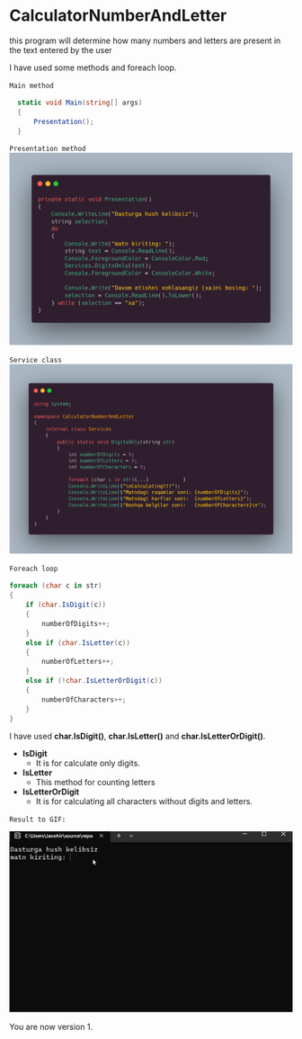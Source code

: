 # CalculatorNumberAndLetter

this program will determine how many numbers and letters are present in the text entered by the user

I have used some methods and foreach loop.

`Main method`
```cs
  static void Main(string[] args)
  {
      Presentation();
  }
```

`Presentation method`
![](https://github.com/Javohir0102/CalculatorNumberAndLetter/blob/master/CalculatorNumberAndLetter/Asset/Presentation().png)

`Service class`
![](https://github.com/Javohir0102/CalculatorNumberAndLetter/blob/master/CalculatorNumberAndLetter/Asset/ServicesClass.png)

`Foreach loop`
```cs
foreach (char c in str)
{
    if (char.IsDigit(c))
    {
        numberOfDigits++;
    }
    else if (char.IsLetter(c))
    {
        numberOfLetters++;
    }
    else if (!char.IsLetterOrDigit(c))
    {
        numberOfCharacters++;
    }
}
```

I have used __char.IsDigit()__, __char.IsLetter()__ and __char.IsLetterOrDigit()__.

- __IsDigit__
  - It is for calculate only digits.
- __IsLetter__
  - This method for counting letters
- __IsLetterOrDigit__
  - It is for calculating all characters without digits and letters.
 
`Result to GIF:`

![](https://github.com/Javohir0102/CalculatorNumberAndLetter/blob/master/CalculatorNumberAndLetter/Images/Result.gif)

You are now version 1.
